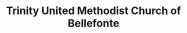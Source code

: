 ---
layout: repo
title: "Trinity United Methodist Church of Bellefonte"
id: 13156
permalink: repos/13156/
---